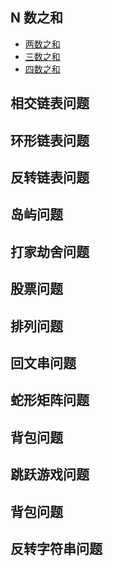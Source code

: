## N 数之和
* [两数之和](LeetCode/NSum)
* [三数之和](LeetCode/NSum)
* [四数之和](LeetCode/NSum)

## 相交链表问题

## 环形链表问题

## 反转链表问题

## 岛屿问题

## 打家劫舍问题

## 股票问题

## 排列问题

## 回文串问题

## 蛇形矩阵问题

## 背包问题

## 跳跃游戏问题

## 背包问题

## 反转字符串问题

